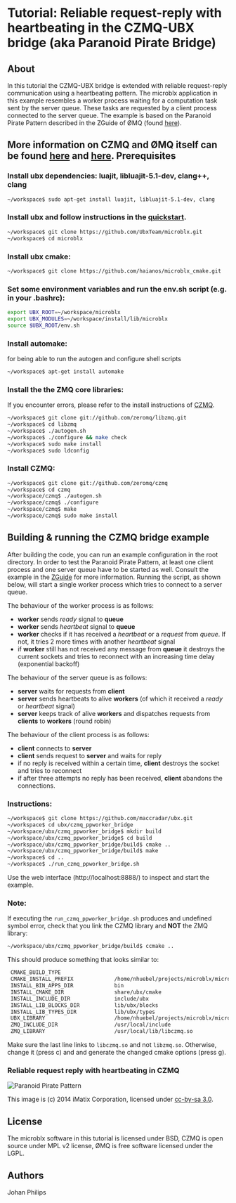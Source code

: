 Tutorial: Reliable request-reply with heartbeating in the CZMQ-UBX bridge (aka Paranoid Pirate Bridge)
==

About
--
In this tutorial the CZMQ-UBX bridge is extended with reliable request-reply communication using a heartbeating pattern. The microblx application in this example resembles a worker process waiting for a computation task sent by the server queue. These tasks are requested by a client process connected to the server queue.
The example is based on the Paranoid Pirate Pattern described in the ZGuide of ØMQ (found [here](http://zguide.zeromq.org/page:all#Robust-Reliable-Queuing-Paranoid-Pirate-Pattern)).

More information on CZMQ and ØMQ itself can be found [here](http://zguide.zeromq.org/page:all) and [here](http://czmq.zeromq.org/manual:_start). 
Prerequisites
--
### Install ubx dependencies: luajit, libluajit-5.1-dev, clang++, clang
```sh
~/workspace$ sudo apt-get install luajit, libluajit-5.1-dev, clang
```
### Install ubx and follow instructions in the [quickstart](http://ubxteam.github.io/quickstart/).

```sh
~/workspace$ git clone https://github.com/UbxTeam/microblx.git
~/workspace$ cd microblx
```

### Install ubx cmake:

```sh
~/workspace$ git clone https://github.com/haianos/microblx_cmake.git
```
### Set some environment variables and run the env.sh script (e.g. in your .bashrc):

```sh
export UBX_ROOT=~/workspace/microblx
export UBX_MODULES=~/workspace/install/lib/microblx
source $UBX_ROOT/env.sh
```

### Install automake:
for being able to run the autogen and configure shell scripts
```sh
~/workspace$ apt-get install automake
```

### Install the the ZMQ core libraries:
If you encounter errors, please refer to the install instructions of [CZMQ](https://github.com/zeromq/czmq).
```sh
~/workspace$ git clone git://github.com/zeromq/libzmq.git
~/workspace$ cd libzmq
~/workspace$ ./autogen.sh
~/workspace$ ./configure && make check
~/workspace$ sudo make install
~/workspace$ sudo ldconfig
```

### Install CZMQ:

```sh
~/workspace$ git clone git://github.com/zeromq/czmq
~/workspace$ cd czmq
~/workspace/czmq$ ./autogen.sh
~/workspace/czmq$ ./configure
~/workspace/czmq$ make
~/workspace/czmq$ sudo make install
```

Building & running the CZMQ bridge example
---

After building the code, you can run an example configuration in the root directory. In order to test the Paranoid Pirate Pattern, at least one client process and one server queue have to be started as well. Consult the example in the [ZGuide](http://zguide.zeromq.org/page:all#Robust-Reliable-Queuing-Paranoid-Pirate-Pattern) for more information.
Running the script, as shown below, will start a single worker process which tries to connect to a server queue.

The behaviour of the worker process is as follows:
- __worker__ sends _ready_ signal to __queue__
- __worker__ sends _heartbeat_ signal to __queue__
- __worker__ checks if it has received a _heartbeat_ or a _request_ from _queue_. If not, it tries 2 more times with another _heartbeat_ signal
- if __worker__ still has not received any message from __queue__ it destroys the current sockets and tries to reconnect with an increasing time delay (exponential backoff)

The behaviour of the server queue is as follows:
- __server__ waits for requests from __client__
- __server__ sends heartbeats to alive __workers__ (of which it received a _ready_ or _heartbeat_ signal)
- __server__ keeps track of alive __workers__ and dispatches requests from __clients__ to __workers__ (round robin)

The behaviour of the client process is as follows:
- __client__ connects to __server__
- __client__ sends request to __server__ and waits for reply
- if no reply is received within a certain time, __client__ destroys the socket and tries to reconnect
- if after three attempts no reply has been received, __client__ abandons the connections.

### Instructions:
```sh
~/workspace$ git clone https://github.com/maccradar/ubx.git
~/workspace$ cd ubx/czmq_ppworker_bridge
~/workspace/ubx/czmq_ppworker_bridge$ mkdir build
~/workspace/ubx/czmq_ppworker_bridge$ cd build
~/workspace/ubx/czmq_ppworker_bridge/build$ cmake ..
~/workspace/ubx/czmq_ppworker_bridge/build$ make
~/workspace$ cd ..
~/workspace$ ./run_czmq_ppworker_bridge.sh
```
Use the web interface (http://localhost:8888/) to inspect and start the example.

### Note:
If executing the `run_czmq_ppworker_bridge.sh` produces and undefined symbol error, check that you link the CZMQ library and **NOT** the ZMQ library:
```sh
~/workspace/ubx/czmq_ppworker_bridge/build$ ccmake ..

```
This should produce something that looks similar to:
```sh
 CMAKE_BUILD_TYPE 
 CMAKE_INSTALL_PREFIX             /home/nhuebel/projects/microblx/microblx/install 
 INSTALL_BIN_APPS_DIR             bin 
 INSTALL_CMAKE_DIR                share/ubx/cmake 
 INSTALL_INCLUDE_DIR              include/ubx 
 INSTALL_LIB_BLOCKS_DIR           lib/ubx/blocks
 INSTALL_LIB_TYPES_DIR            lib/ubx/types 
 UBX_LIBRARY                      /home/nhuebel/projects/microblx/microblx/src/libubx.so 
 ZMQ_INCLUDE_DIR                  /usr/local/include 
 ZMQ_LIBRARY                      /usr/local/lib/libczmq.so
```
Make sure the last line links to `libczmq.so` and not `libzmq.so`. Otherwise, change it (press c) and and generate the changed cmake options (press g).

### Reliable request reply with heartbeating in CZMQ
![Paranoid Pirate Pattern](https://github.com/imatix/zguide/raw/master/images/fig49.png "Paranoid Pirate Pattern")

This image is (c) 2014 iMatix Corporation, licensed under [cc-by-sa 3.0](http://creativecommons.org/licenses/by-sa/3.0/).

License
---

The microblx software in this tutorial is licensed under BSD, CZMQ is open source under MPL v2 license, ØMQ is free software licensed under the LGPL.

Authors
-----

Johan Philips
